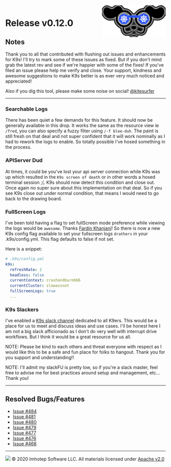 <img src="https://raw.githubusercontent.com/derailed/k9s/master/assets/k9s_small.png" align="right" width="200" height="auto"/>

# Release v0.12.0

## Notes

Thank you to all that contributed with flushing out issues and enhancements for K9s! I'll try to mark some of these issues as fixed. But if you don't mind grab the latest rev and see if we're happier with some of the fixes! If you've filed an issue please help me verify and close. Your support, kindness and awesome suggestions to make K9s better is as ever very much noticed and appreciated!

Also if you dig this tool, please make some noise on social! [@kitesurfer](https://twitter.com/kitesurfer)

---

### Searchable Logs

There has been quiet a few demands for this feature. It should now be generally available in this drop. It works the same as the resource view ie `/fred`, you can also specify a fuzzy filter using `/-f blee-duh`. The paint is still fresh on that deal and not super confident that it will work nominally as I had to rework the logs to enable. So totally possible I've hosed something in the process.

### APIServer Dud

At times, it could be you've lost your api server connection while K9s was up which resulted in the `K9s screen of death` or in other words a hosed terminal session ;(. K9s should now detect this condition and close out. Once again no super sure about this implementation on that deal. So if you see K9s close out under normal condition, that means I would need to go back to the drawing board.

### FullScreen Logs

I've been told having a flag to set fullScreen mode preference while viewing the logs would be `awesome`. Thanks [Fardin Khanjani](https://github.com/fardin01)!
So there is now a new K9s config flag available to set your fullscreen logs `drathers` in your .k9s/config.yml. This flag defaults to false if not set.

Here is a snippet:

```yaml
# .k9s/config.yml
k9s:
  refreshRate: 2
  headless: false
  currentContext: crashandburn666
  currentCluster: slowassnot
  fullScreenLogs: true
  ...
```

### K9s Slackers

I've enabled a [K9s slack channel](https://join.slack.com/t/k9sers/shared_invite/enQtOTAzNTczMDYwNjc5LWJlZjRkNzE2MzgzYWM0MzRiYjZhYTE3NDc1YjNhYmM2NTk2MjUxMWNkZGMzNjJiYzEyZmJiODBmZDYzOGQ5NWM) dedicated to all K9ers. This would be a place for us to meet and discuss ideas and use cases. I'll be honest here I am not a big slack afficionado as I don't do very well with interrupt drive workflows. But I think it would be a great resource for us all.

NOTE: Please be kind to each others and threat everyone with respect as I would like this to be a safe and fun place for folks to hangout. Thank you for you support and understanding!!

NOTE: I'll admit my slackFU is pretty low, so if you're a slack master, feel free to advise me for best practices around setup and management, etc... Thank you!

---

## Resolved Bugs/Features

* [Issue #484](https://github.com/derailed/k9s/issues/484)
* [Issue #481](https://github.com/derailed/k9s/issues/481)
* [Issue #480](https://github.com/derailed/k9s/issues/480)
* [Issue #479](https://github.com/derailed/k9s/issues/479)
* [Issue #477](https://github.com/derailed/k9s/issues/477)
* [Issue #476](https://github.com/derailed/k9s/issues/476)
* [Issue #468](https://github.com/derailed/k9s/issues/468)

---

<img src="https://raw.githubusercontent.com/derailed/k9s/master/assets/imhotep_logo.png" width="32" height="auto"/> © 2020 Imhotep Software LLC. All materials licensed under [Apache v2.0](http://www.apache.org/licenses/LICENSE-2.0)
